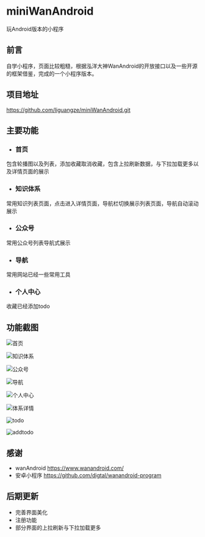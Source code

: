 # miniWanAndroid
玩Android版本的小程序

## 前言
自学小程序，页面比较粗糙，根据泓洋大神WanAndroid的开放接口以及一些开源的框架借鉴，完成的一个小程序版本。

## 项目地址
https://github.com/liguangze/miniWanAndroid.git

## 主要功能
- ### 首页
包含轮播图以及列表，添加收藏取消收藏，包含上拉刷新数据，与下拉加载更多以及详情页面的展示

- ### 知识体系
常用知识列表页面，点击进入详情页面，导航栏切换展示列表页面，导航自动滚动展示

- ### 公众号
常用公众号列表导航式展示

- ### 导航
常用网站已经一些常用工具

- ### 个人中心
收藏已经添加todo



## 功能截图





![首页](./images/06031.jpg)


![知识体系](./images/06032.jpg)


![公众号](./images/06033.jpg)


![导航](./images/06034.jpg)


![个人中心](./images/06035.jpg)


![体系详情](./images/06036.jpg)

![todo](./images/06037.jpg)

![addtodo](./images/06038.jpg)



## 感谢

- wanAndroid  https://www.wanandroid.com/
- 安卓小程序   https://github.com/digtal/wanandroid-program


## 后期更新

- 完善界面美化
- 注册功能
- 部分界面的上拉刷新与下拉加载更多






